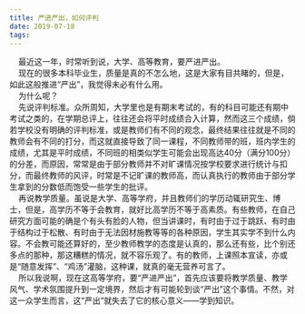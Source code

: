 ```yaml
---
title: 严进严出，如何评判
date: 2019-07-18
tags:
---
```

&nbsp;&nbsp;&nbsp;&nbsp;最近这一年，时常听到说，大学、高等教育，要严进严出。<br>&nbsp;&nbsp;&nbsp;&nbsp;现在的很多本科毕业生，质量是真的不怎么地，这是大家有目共睹的，但是，如此这般推进“严出”，我觉得未必有什么用。<br>&nbsp;&nbsp;&nbsp;&nbsp;为什么呢？<br>&nbsp;&nbsp;&nbsp;&nbsp;先说评判标准。众所周知，大学里也是有期末考试的，有的科目可能还有期中考试之类的，在学期总评上，往往还会将平时成绩合入计算，然而这三个成绩，倘若学校没有明确的评判标准，或是教师们有不同的观念，最终结果往往就是不同的教师会有不同的打分，而这就直接导致了同一课程，不同教师带的班，班内学生的成绩，尤其是平时成绩，不同班的相类似学生可能会出现高达40分（满分100分）的分差，而原因，常常是由于部分教师并不对旷课情况按学校要求进行统计与扣分，而最终教师的风评，时常是不记旷课的教师高，而认真执行的教师由于部分学生拿到的分数低而饱受一些学生的批评。<br>&nbsp;&nbsp;&nbsp;&nbsp;再说教学质量。虽说是大学、高等学府，并且教师们的学历动辄研究生、博士，但是，高学历不等于会教育，就好比高学历不等于高素质。有些教师，在自己研究方面可能的确是个有头有脸的人物，但当讲课时，有时由于过于跳跃、有时由于结构过于松散、有时由于无法因材施教等等的各种原因，学生其实学不到什么内容。不会教可能还算好的，至少教师教学的态度是认真的，那么还有些，比个别还多点的那种，那这糟糕的情况，就不容乐观了。有的教师，上课照本宣读，亦或是“随意发挥”、“鸡汤”灌脑，这种课，就真的毫无营养可言了。<br>&nbsp;&nbsp;&nbsp;&nbsp;所以我说啊，现在这高等学府，要“严进严出”，首先应该要将教学质量、教学风气、学术氛围提升到一定境界，然后才有可能轮到谈“严出”这个事情。不然，对这一众学生而言，这“严出”就失去了它的核心意义——学到知识。